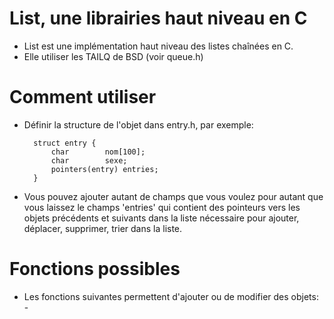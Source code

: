 # List, une librairies haut niveau en C

- List est une implémentation haut niveau des listes chaînées en C.
- Elle utiliser les TAILQ de BSD  (voir queue.h)

# Comment utiliser

- Définir la structure de l'objet dans entry.h, par exemple:

		struct entry {
			char		nom[100];
			char		sexe;
			pointers(entry) entries;
		}
	
- Vous pouvez ajouter autant de champs que vous voulez pour autant que
vous laissez le champs 'entries' qui contient des pointeurs vers les 
objets précédents et suivants dans la liste nécessaire pour ajouter, 
déplacer, supprimer, trier dans la liste.


# Fonctions possibles

- Les fonctions suivantes permettent d'ajouter ou de modifier des objets:
		- 
